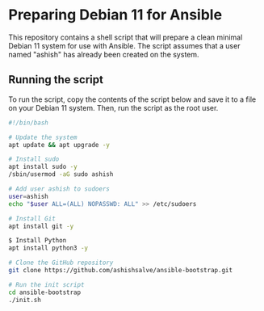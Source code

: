 # Preparing Debian 11 for Ansible
This repository contains a shell script that will prepare a clean minimal Debian 11 system for use with Ansible. 
The script assumes that a user named "ashish" has already been created on the system.

## Running the script

To run the script, copy the contents of the script below and save it to a file on your Debian 11 system. Then, run the script as the root user.

````sh
#!/bin/bash

# Update the system
apt update && apt upgrade -y

# Install sudo
apt install sudo -y
/sbin/usermod -aG sudo ashish

# Add user ashish to sudoers
user=ashish
echo "$user ALL=(ALL) NOPASSWD: ALL" >> /etc/sudoers

# Install Git
apt install git -y

$ Install Python
apt install python3 -y

# Clone the GitHub repository
git clone https://github.com/ashishsalve/ansible-bootstrap.git

# Run the init script
cd ansible-bootstrap
./init.sh

````
